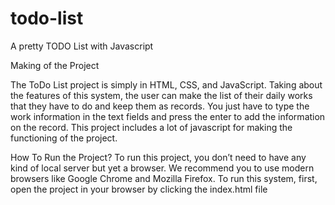 # todo-list
A pretty TODO List with Javascript

Making of the Project

The ToDo List project is simply in HTML, CSS, and JavaScript. Taking about the features of this system, the user can make the list of their daily works that they have to do and keep them as records. You just have to type the work information in the text fields and press the enter to add the information on the record. This project includes a lot of javascript for making the functioning of the project.

How To Run the Project?
To run this project, you don’t need to have any kind of local server but yet a browser. We recommend you to use modern browsers like Google Chrome and Mozilla Firefox. To run this system, first, open the project in your browser by clicking the index.html file
